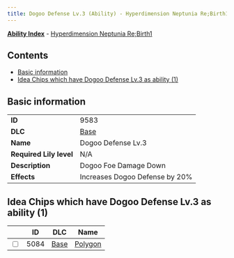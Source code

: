 ```yaml
---
title: Dogoo Defense Lv.3 (Ability) - Hyperdimension Neptunia Re;Birth1
---
```


[**Ability Index**](/neptunia/rb1/ability/index.html) - [Hyperdimension Neptunia Re;Birth1](/neptunia/rb1)

## Contents

- [Basic information](#basic-information)
- [Idea Chips which have Dogoo Defense Lv.3 as ability (1)](#idea-chips-which-have-dogoo-defense-lv3-as-ability-1)

## Basic information

|   |   |
| -- | -- |
| **ID** | 9583 |
| **DLC** | [Base](/neptunia/rb1/dlc/1-base.html) |
| **Name** | Dogoo Defense Lv.3 |
| **Required Lily level** | N/A |
| **Description** | Dogoo Foe Damage Down |
| **Effects** | Increases Dogoo Defense by 20% |


## Idea Chips which have Dogoo Defense Lv.3 as ability (1)

|    | ID | DLC | Name |
| -- | -- | --- | ---- |
| <input type="checkbox" id="rb1-item-1-5084" class="trackbox" /> | 5084 | [Base](/neptunia/rb1/dlc/1-base.html) | [Polygon](/neptunia/rb1/item/1-5084-polygon.html) |
